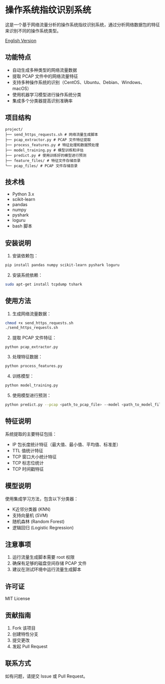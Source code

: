 # 操作系统指纹识别系统

这是一个基于网络流量分析的操作系统指纹识别系统，通过分析网络数据包的特征来识别不同的操作系统类型。

[English Version](README.en.md)

## 功能特点

- 自动生成多种类型的网络流量数据
- 提取 PCAP 文件中的网络流量特征
- 支持多种操作系统的识别（CentOS、Ubuntu、Debian、Windows、macOS）
- 使用机器学习模型进行操作系统分类
- 集成多个分类器提高识别准确率

## 项目结构

```
project/
├── send_https_requests.sh # 网络流量生成脚本
├── pcap_extractor.py # PCAP 文件特征提取
├── process_features.py # 特征处理和数据预处理
├── model_training.py # 模型训练和评估
├── predict.py # 使用训练好的模型进行预测
├── feature_files/ # 特征文件存储目录
└── pcap_files/ # PCAP 文件存储目录
```

## 技术栈

- Python 3.x
- scikit-learn
- pandas
- numpy
- pyshark
- loguru
- bash 脚本

## 安装说明

1. 安装依赖包：

```bash
pip install pandas numpy scikit-learn pyshark loguru
```

2. 安装系统依赖：

```bash
sudo apt-get install tcpdump tshark
```

## 使用方法

1. 生成网络流量数据：

```bash
chmod +x send_https_requests.sh
./send_https_requests.sh
```

2. 提取 PCAP 文件特征：

```bash
python pcap_extractor.py
```

3. 处理特征数据：

```bash
python process_features.py
```

4. 训练模型：

```bash
python model_training.py
```

5. 使用模型进行预测：

```bash
python predict.py --pcap <path_to_pcap_file> --model <path_to_model_file>
```

## 特征说明

系统提取的主要特征包括：
- IP 包长度统计特征（最大值、最小值、平均值、标准差）
- TTL 值统计特征
- TCP 窗口大小统计特征
- TCP 标志位统计
- TCP 时间戳特征

## 模型说明

使用集成学习方法，包含以下分类器：
- K近邻分类器 (KNN)
- 支持向量机 (SVM)
- 随机森林 (Random Forest)
- 逻辑回归 (Logistic Regression)

## 注意事项

1. 运行流量生成脚本需要 root 权限
2. 确保有足够的磁盘空间存储 PCAP 文件
3. 建议在测试环境中运行流量生成脚本

## 许可证

MIT License

## 贡献指南

1. Fork 该项目
2. 创建特性分支
3. 提交更改
4. 发起 Pull Request

## 联系方式

如有问题，请提交 Issue 或 Pull Request。

